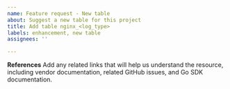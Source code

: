 ```yaml
---
name: Feature request - New table
about: Suggest a new table for this project
title: Add table nginx_<log_type>
labels: enhancement, new table
assignees: ''

---
```


**References**
Add any related links that will help us understand the resource, including vendor documentation, related GitHub issues, and Go SDK documentation.
